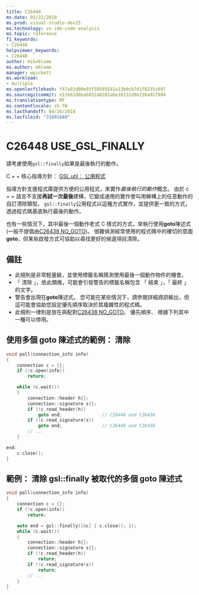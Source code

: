 ```yaml
---
title: C26448
ms.date: 03/22/2018
ms.prod: visual-studio-dev15
ms.technology: vs-ide-code-analysis
ms.topic: reference
f1_keywords:
- C26448
helpviewer_keywords:
- C26448
author: mikeblome
ms.author: mblome
manager: wpickett
ms.workload:
- multiple
ms.openlocfilehash: f47a92d00e85f59585541a13b9cb7d1f8235c697
ms.sourcegitcommit: e13e61ddea6032a8282abe16131d9e136a927984
ms.translationtype: MT
ms.contentlocale: zh-TW
ms.lasthandoff: 04/26/2018
ms.locfileid: "31891688"
---
```

# <a name="c26448-usegslfinally"></a>C26448 USE_GSL_FINALLY

請考慮使用`gsl::finally`如果是最後執行的動作。

C + + 核心指導方針： [GSL.util： 公用程式](https://github.com/isocpp/CppCoreGuidelines/blob/master/CppCoreGuidelines.md#SS-utilities)

指導方針支援程式庫提供方便的公用程式，來實作*最後執行的動作*概念。 由於 c + + 語言不支援**再試一次最後**建構，它變成通用的實作會叫用解構上的任意動作的自訂清除類型。 `gsl::finally`公用程式以這種方式實作，並提供更一致的方式，透過程式碼基底執行最後的動作。

也有一些情況下，其中最後一個動作老式 C 樣式的方式，來執行使用**goto**陳述式 (一般不提倡由[C26438 NO_GOTO](c26438.md))。 很難偵測經常使用的程式碼中的確切的意圖**goto**，但某些啟發方式可協助以尋找更好的候選項目清除。

## <a name="remarks"></a>備註

- 此規則是非常輕量級，並使用標籤名稱猜測使用最後一個動作物件的機會。
- 「 清除 」，依此類推，可能會引發警告的標籤名稱包含 「 結束 」，「 最終 」 的文字。
- 警告會出現在**goto**陳述式。 您可能在某些情況下，請參閱詳細資訊輸出，但這可能會協助您設定優先順序取決於其複雜性的程式碼。
- 此規則一律則是放在與配對[C26438 NO_GOTO](c26438.md)。 優先順序、 根據下列其中一種可以停用。

## <a name="example-cleanup-with-multiple-goto-statements"></a>使用多個 goto 陳述式的範例： 清除

```cpp
void poll(connection_info info)
{
    connection c = {};
    if (!c.open(info))
        return;

    while (c.wait())
    {
        connection::header h{};
        connection::signature s{};
        if (!c.read_header(h))
            goto end;               // C26448 and C26438
        if (!c.read_signature(s))
            goto end;               // C26448 and C26438
        // ...
    }

end:
    c.close();
}
```

## <a name="example-cleanup-with-multiple-goto-statements-replaced-by-gslfinally"></a>範例： 清除 gsl::finally 被取代的多個 goto 陳述式

```cpp
void poll(connection_info info)
{
    connection c = {};
    if (!c.open(info))
        return;

    auto end = gsl::finally([&c] { c.close(); });
    while (c.wait())
    {
        connection::header h{};
        connection::signature s{};
        if (!c.read_header(h))
            return;
        if (!c.read_signature(s))
            return;
        // ...
    }
}
```

